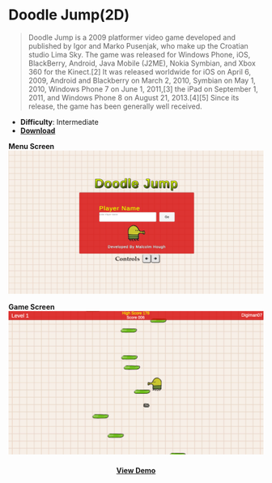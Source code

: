 # Doodle Jump(2D)

> Doodle Jump is a 2009 platformer video game developed and published by Igor and Marko Pusenjak, who make up the Croatian studio Lima Sky. The game was released for Windows Phone, iOS, BlackBerry, Android, Java Mobile (J2ME), Nokia Symbian, and Xbox 360 for the Kinect.[2] It was released worldwide for iOS on April 6, 2009, Android and Blackberry on March 2, 2010, Symbian on May 1, 2010, Windows Phone 7 on June 1, 2011,[3] the iPad on September 1, 2011, and Windows Phone 8 on August 21, 2013.[4][5] Since its release, the game has been generally well received.

- **Difficulty**: Intermediate
- [**Download**](https://github.com/digiman07/DoodleJump/archive/refs/heads/main.zip)

**Menu Screen**
![alt text](https://raw.githubusercontent.com/digiman07/DoodleJump/main/Assets/Images/DoodleJump%20Menu.png)

**Game Screen**
![alt text](https://raw.githubusercontent.com/digiman07/DoodleJump/main/Assets/Images/DoodleJumpMain.png)

<div align='center'>
<h4> <a href=https://digiman07.github.io/DoodleJump/WebGL/>View Demo</a>
</div>
